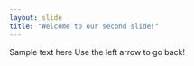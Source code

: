 ```yaml
---
layout: slide
title: "Welcome to our second slide!"
---
```

Sample text here
Use the left arrow to go back!
